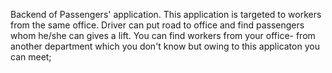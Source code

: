 Backend of Passengers' application.
This application is targeted to workers from the same office.
Driver can put road to office and find passengers whom  he/she can gives a lift.
You can find workers from  your office- from another department which you don't know 
but owing to this applicaton you can meet; 
